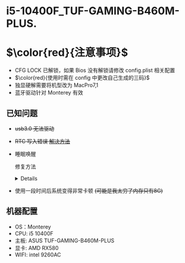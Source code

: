 # i5-10400F_TUF-GAMING-B460M-PLUS.

# $\color{red}{注意事项}$

- CFG LOCK 已解锁，如果 Bios 没有解锁请修改 config.plist 相关配置
- $\color{red}{使用时需在 config 中更改自己生成的三码}$
- 独显硬解需要将机型改为 MacPro7,1
- 蓝牙驱动针对 Monterey 有效

## 已知问题

- ~~usb3.0 无法驱动~~
- ~~RTC 写入错误 [解决方法](https://dortania.github.io/OpenCore-Post-Install/misc/rtc.html)~~
- 睡眠唤醒

  修复方法
  <details>

  - [黑苹果睡了就醒？睡了自动醒？黑苹果睡眠问题的解决](https://www.bilibili.com/video/BV1B34y127Cf)

  - DarkWake 唤醒 （[来源](https://www.logcg.com/archives/3528.html)）

    <details>

        - 终端查看是否有 DarkWake 唤醒

          ```bash
          $ pmset -g log | grep DarkWake
          ```

        - 检查 powernap 是否为 0

          ```bash
          $ pmset -g
          ```

        - 关闭 PowerNap

          ```bash
          $ sudo pmset -a powernap 0
          ```

    </details>

  </details>

- 使用一段时间后系统变得非常卡顿 ~~(可能是我太穷了内存只有8G)~~

## 机器配置

- OS：Monterey
- CPU: i5 10400F
- 主板: ASUS TUF-GAMING-B460M-PLUS
- 显卡: AMD RX580
- WIFI: intel 9260AC

